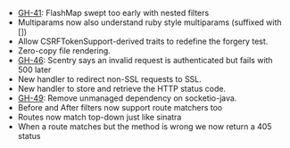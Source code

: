 * [GH-41](http://github.com/scalatra/scalatra/issues/41): FlashMap swept too early with nested filters
* Multiparams now also understand ruby style multiparams (suffixed with [])
* Allow CSRFTokenSupport-derived traits to redefine the forgery test.
* Zero-copy file rendering.
* [GH-46](http://github.com/scalatra/scalatra/issues/46): Scentry says an invalid request is authenticated but fails with 500 later
* New handler to redirect non-SSL requests to SSL.
* New handler to store and retrieve the HTTP status code.
* [GH-49](http://github.com/scalatra/scalatra/issues/49): Remove unmanaged dependency on socketio-java.
* Before and After filters now support route matchers too
* Routes now match top-down just like sinatra
* When a route matches but the method is wrong we now return a 405 status